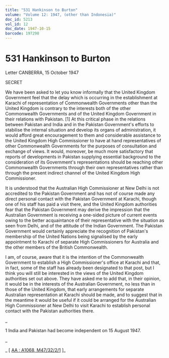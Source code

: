 ```yaml
---
title: "531 Hankinson to Burton"
volume: "Volume 12: 1947, (other than Indonesia)"
doc_id: 5213
vol_id: 12
doc_date: 1947-10-15
barcode: 197298
---
```


# 531 Hankinson to Burton

Letter CANBERRA, 15 October 1947

SECRET

We have been asked to let you know informally that the United Kingdom Government feel that the delay which is occurring in the establishment at Karachi of representation of Commonwealth Governments other than the United Kingdom is contrary to the interests both of the other Commonwealth Governments and of the United Kingdom Government in their relations with Pakistan. [1] At this critical phase in the relations between Pakistan and India and in the Pakistan Government's efforts to stabilise the internal situation and develop its organs of administration, it would afford great encouragement to them and considerable assistance to the United Kingdom High Commissioner to have at hand representatives of other Commonwealth Governments for the purposes of consultation and exchange of views. It would, moreover, be much more satisfactory that reports of developments in Pakistan supplying essential background to the consideration of its Government's representations should be reaching other Commonwealth Governments through their own representatives rather than through the present indirect channel of the United Kingdom High Commissioner.

It is understood that the Australian High Commissioner at New Delhi is not accredited to the Pakistan Government and has not of course made any direct personal contact with the Pakistan Government at Karachi, though one of his staff has paid a visit there, and the United Kingdom authorities fear that the Pakistan Government may derive the impression that the Australian Government is receiving a one-sided picture of current events owing to the better acquaintance of their representative with the situation as seen from Delhi, and of the attitude of the Indian Government. The Pakistan Government would certainly appreciate the recognition of Pakistan's membership of the United Nations being signalised by the early appointment to Karachi of separate High Commissioners for Australia and the other members of the British Commonwealth.

I am, of course, aware that it is the intention of the Commonwealth Government to establish a High Commissioner's office at Karachi and that, in fact, some of the staff has already been designated to that post, but I think you will still be interested in the views of the United Kingdom authorities set out above. They have asked me to add that, in their opinion, it would be in the interests of the Australian Government, no less than in those of the United Kingdom, that early arrangements for separate Australian representation at Karachi should be made, and to suggest that in the meantime it would be useful if it could be arranged for the Australian High Commissioner at New Delhi to visit Karachi to establish personal contact with the Pakistan authorities there.

_

1 India and Pakistan had become independent on 15 August 1947.

_

_ [ [AA : A1068, M47/32/2/1](http://www.naa.gov.au/cgi-bin/Search?O=I&Number=197298) ]_
